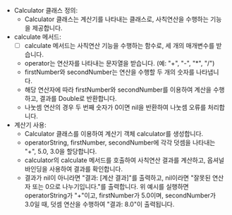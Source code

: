 * Calculator 클래스 정의:
    * Calculator 클래스는 계산기를 나타내는 클래스로, 사칙연산을 수행하는 기능을 제공합니다.
* calculate 메서드:
    - [ ] calculate 메서드는 사칙연산 기능을 수행하는 함수로, 세 개의 매개변수를 받습니다.
    * operator는 연산자를 나타내는 문자열을 받습니다. (예: "+", "-", "*", "/")
    * firstNumber와 secondNumber는 연산을 수행할 두 개의 숫자를 나타냅니다.
    * 해당 연산자에 따라 firstNumber와 secondNumber를 이용하여 계산을 수행하고, 결과를 Double로 반환합니다.
    * 나눗셈 연산의 경우 두 번째 숫자가 0이면 nil을 반환하여 나눗셈 오류를 처리합니다.
* 계산기 사용:
    * Calculator 클래스를 이용하여 계산기 객체 calculator를 생성합니다.
    * operatorString, firstNumber, secondNumber에 각각 덧셈을 나타내는 "+", 5.0, 3.0을 할당합니다.
    * calculator의 calculate 메서드를 호출하여 사칙연산 결과를 계산하고, 옵셔널 바인딩을 사용하여 결과를 확인합니다.
    * 결과가 nil이 아니라면 "결과: [계산 결과]"를 출력하고, nil이라면 "잘못된 연산자 또는 0으로 나누기입니다."를 출력합니다.
위 예시를 실행하면 operatorString가 "+"이고, firstNumber가 5.0이며, secondNumber가 3.0일 때, 덧셈 연산을 수행하여 "결과: 8.0"이 출력됩니다.
